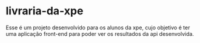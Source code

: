 # livraria-da-xpe
Esse é um projeto desenvolvido para os alunos da xpe, cujo objetivo é ter uma aplicação front-end para poder ver os resultados da api desenvolvida.
